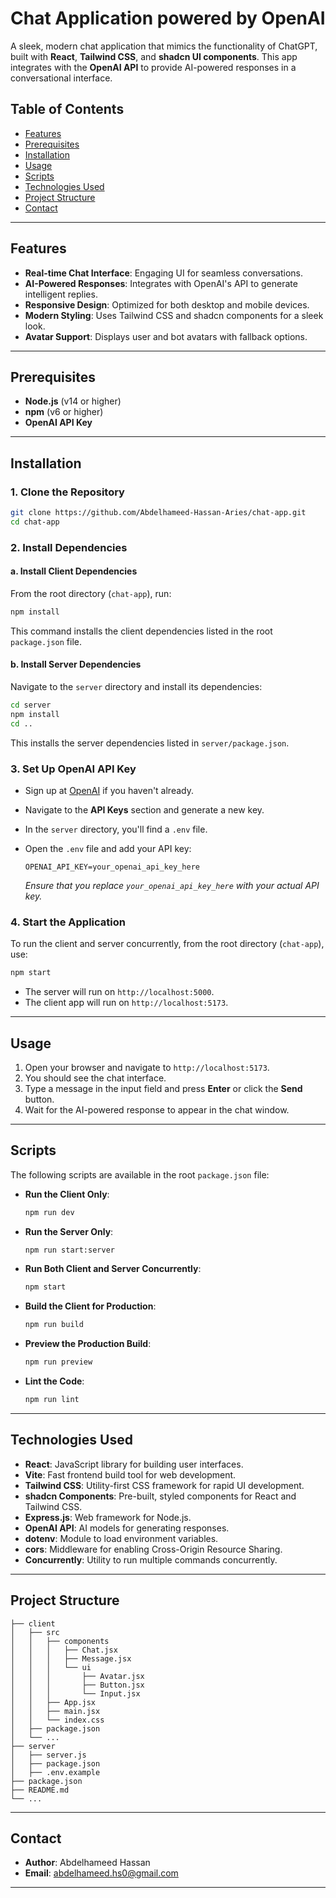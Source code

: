 # Chat Application powered by OpenAI

A sleek, modern chat application that mimics the functionality of ChatGPT, built with **React**, **Tailwind CSS**, and **shadcn UI components**. This app integrates with the **OpenAI API** to provide AI-powered responses in a conversational interface.

## Table of Contents

- [Features](#features)
- [Prerequisites](#prerequisites)
- [Installation](#installation)
- [Usage](#usage)
- [Scripts](#scripts)
- [Technologies Used](#technologies-used)
- [Project Structure](#project-structure)
- [Contact](#contact)

---

## Features

- **Real-time Chat Interface**: Engaging UI for seamless conversations.
- **AI-Powered Responses**: Integrates with OpenAI's API to generate intelligent replies.
- **Responsive Design**: Optimized for both desktop and mobile devices.
- **Modern Styling**: Uses Tailwind CSS and shadcn components for a sleek look.
- **Avatar Support**: Displays user and bot avatars with fallback options.

---

## Prerequisites

- **Node.js** (v14 or higher)
- **npm** (v6 or higher)
- **OpenAI API Key**

---

## Installation

### 1. Clone the Repository

```bash
git clone https://github.com/Abdelhameed-Hassan-Aries/chat-app.git
cd chat-app
```

### 2. Install Dependencies

#### a. Install Client Dependencies

From the root directory (`chat-app`), run:

```bash
npm install
```

This command installs the client dependencies listed in the root `package.json` file.

#### b. Install Server Dependencies

Navigate to the `server` directory and install its dependencies:

```bash
cd server
npm install
cd ..
```

This installs the server dependencies listed in `server/package.json`.

### 3. Set Up OpenAI API Key

- Sign up at [OpenAI](https://platform.openai.com/) if you haven't already.
- Navigate to the **API Keys** section and generate a new key.
- In the `server` directory, you'll find a `.env` file.

- Open the `.env` file and add your API key:

  ```env
  OPENAI_API_KEY=your_openai_api_key_here
  ```

  _Ensure that you replace `your_openai_api_key_here` with your actual API key._

### 4. Start the Application

To run the client and server concurrently, from the root directory (`chat-app`), use:

```bash
npm start
```

- The server will run on `http://localhost:5000`.
- The client app will run on `http://localhost:5173`.

---

## Usage

1. Open your browser and navigate to `http://localhost:5173`.
2. You should see the chat interface.
3. Type a message in the input field and press **Enter** or click the **Send** button.
4. Wait for the AI-powered response to appear in the chat window.

---

## Scripts

The following scripts are available in the root `package.json` file:

- **Run the Client Only**:

  ```bash
  npm run dev
  ```

- **Run the Server Only**:

  ```bash
  npm run start:server
  ```

- **Run Both Client and Server Concurrently**:

  ```bash
  npm start
  ```

- **Build the Client for Production**:

  ```bash
  npm run build
  ```

- **Preview the Production Build**:

  ```bash
  npm run preview
  ```

- **Lint the Code**:

  ```bash
  npm run lint
  ```

---

## Technologies Used

- **React**: JavaScript library for building user interfaces.
- **Vite**: Fast frontend build tool for web development.
- **Tailwind CSS**: Utility-first CSS framework for rapid UI development.
- **shadcn Components**: Pre-built, styled components for React and Tailwind CSS.
- **Express.js**: Web framework for Node.js.
- **OpenAI API**: AI models for generating responses.
- **dotenv**: Module to load environment variables.
- **cors**: Middleware for enabling Cross-Origin Resource Sharing.
- **Concurrently**: Utility to run multiple commands concurrently.

---

## Project Structure

```
├── client
│   ├── src
│   │   ├── components
│   │   │   ├── Chat.jsx
│   │   │   ├── Message.jsx
│   │   │   └── ui
│   │   │       ├── Avatar.jsx
│   │   │       ├── Button.jsx
│   │   │       └── Input.jsx
│   │   ├── App.jsx
│   │   ├── main.jsx
│   │   └── index.css
│   ├── package.json
│   └── ...
├── server
│   ├── server.js
│   ├── package.json
│   ├── .env.example
├── package.json
├── README.md
└── ...
```

---

## Contact

- **Author**: Abdelhameed Hassan
- **Email**: [abdelhameed.hs0@gmail.com](mailto:abdelhameed.hs0@gmail.com)

---
